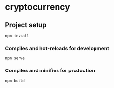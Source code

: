 # cryptocurrency

## Project setup
```
npm install
```

### Compiles and hot-reloads for development
```
npm serve
```

### Compiles and minifies for production
```
npm build
```
